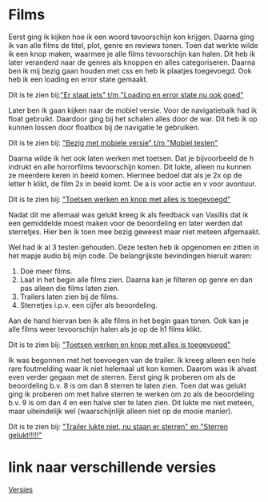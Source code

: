 # Films

Eerst ging ik kijken hoe ik een woord tevoorschijn kon krijgen. Daarna ging ik van alle films de titel, plot, genre en reviews tonen. Toen dat werkte wilde ik een knop maken, waarmee je alle films tevoorschijn kan halen. Dit heb ik later veranderd naar de genres als knoppen en alles categoriseren. Daarna ben ik mij bezig gaan houden met css en heb ik plaatjes toegevoegd. Ook heb ik een loading en error state gemaakt.

Dit is te zien bij:["Er staat iets" t/m "Loading en error state nu ook goed"](https://github.com/Desiree1997/frontendvoordesigners/commits/master/opdracht3)



Later ben ik gaan kijken naar de mobiel versie. Voor de navigatiebalk had ik float gebruikt. Daardoor ging bij het schalen alles door de war. Dit heb ik op kunnen lossen door floatbox bij de navigatie te gebruiken.

Dit is te zien bij: ["Bezig met mobiele versie" t/m "Mobiel testen"](https://github.com/Desiree1997/frontendvoordesigners/commits/master/opdracht3)



Daarna wilde ik het ook laten werken met toetsen. Dat je bijvoorbeeld de h indrukt en alle horrorfilms tevoorschijn komen. Dit lukte, alleen nu kunnen ze meerdere keren in beeld komen. Hiermee bedoel dat als je 2x op de letter h klikt, de film 2x in beeld komt. De a is voor actie en v voor avontuur.

Dit is te zien bij: ["Toetsen werken en knop met alles is toegevoegd"](https://github.com/Desiree1997/frontendvoordesigners/commits/master/opdracht3)



Nadat dit me allemaal was gelukt kreeg ik als feedback van Vasillis dat ik een gemiddelde moest maken voor de beoordeling en later werden dat sterretjes. Hier ben ik toen mee bezig geweest maar niet meteen afgemaakt.

Wel had ik al 3 testen gehouden. Deze testen heb ik opgenomen en zitten in het mapje audio bij mijn code. 
De belangrijkste bevindingen hieruit waren:
  1. Doe meer films.
  2. Laat in het begin alle films zien. Daarna kan je filteren op genre en dan pas alleen die films laten zien.
  3. Trailers laten zien bij de films.
  4. Sterretjes i.p.v. een cijfer als beoordeling.

Aan de hand hiervan ben ik alle films in het begin gaan tonen. Ook kan je alle films weer tevoorschijn halen als je op de h1 films klikt. 

Dit is te zien bij: ["Toetsen werken en knop met alles is toegevoegd"](https://github.com/Desiree1997/frontendvoordesigners/commits/master/opdracht3)

Ik was begonnen met het toevoegen van de trailer. Ik kreeg alleen een hele rare foutmelding waar ik niet helemaal uit kon komen. Daarom was ik alvast even verder gegaan met de sterren. Eerst ging ik proberen om als de beoordeling b.v. 8 is om dan 8 sterren te laten zien. Toen dat was gelukt ging ik proberen om met halve sterren te werken om zo als de beoordeling b.v. 9 is om dan 4 en een halve ster te laten zien. Dit lukte me niet meteen, maar uiteindelijk wel (waarschijnlijk alleen niet op de mooie manier).

Dit is te zien bij: ["Trailer lukte niet, nu staan er sterren" en "Sterren gelukt!!!!!"](https://github.com/Desiree1997/frontendvoordesigners/commits/master/opdracht3)

# link naar verschillende versies
[Versies](https://github.com/Desiree1997/frontendvoordesigners/commits/master/opdracht3)
